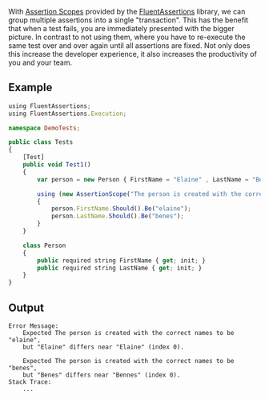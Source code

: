 With [Assertion Scopes](https://fluentassertions.com/introduction#assertion-scopes) provided by the [FluentAssertions](https://fluentassertions.com) library, we can group multiple assertions into a single "transaction".
This has the benefit that when a test fails, you are immediately presented with the bigger picture.
In contrast to not using them, where you have to re-execute the same test over and over again until all assertions are fixed.
Not only does this increase the developer experience, it also increases the productivity of you and your team.

## Example

```cs{13-17}:Tests.ts
using FluentAssertions;
using FluentAssertions.Execution;

namespace DemoTests;

public class Tests
{
    [Test]
    public void Test1()
    {
        var person = new Person { FirstName = "Elaine" , LastName = "Benes"};

        using (new AssertionScope("The person is created with the correct names"))
        {
            person.FirstName.Should().Be("elaine");
            person.LastName.Should().Be("benes");
        }
    }

    class Person
    {
        public required string FirstName { get; init; }
        public required string LastName { get; init; }
    }
}
```

## Output

```txt{2-6}
Error Message:
    Expected The person is created with the correct names to be "elaine",
    but "Elaine" differs near "Elaine" (index 0).

    Expected The person is created with the correct names to be "benes",
    but "Benes" differs near "Bennes" (index 0).
Stack Trace:
    ...
```
